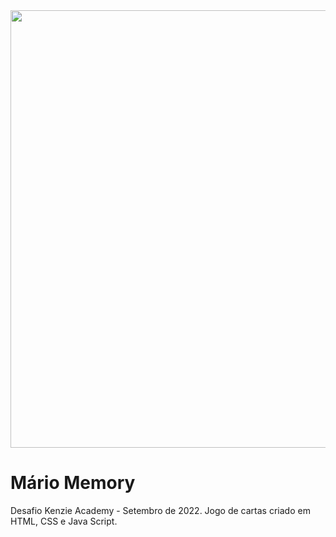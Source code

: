 <div align="center">
<img src="https://github.com/DeaMattos/Mario-Memory/issues/1#issue-1384465974" width="700px" />
</div> 

# Mário Memory
Desafio Kenzie Academy - Setembro de 2022.
Jogo de cartas criado em HTML, CSS e Java Script.
 
